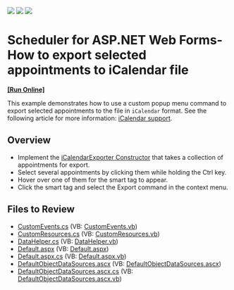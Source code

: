 <!-- default badges list -->
![](https://img.shields.io/endpoint?url=https://codecentral.devexpress.com/api/v1/VersionRange/128546782/15.2.4%2B)
[![](https://img.shields.io/badge/Open_in_DevExpress_Support_Center-FF7200?style=flat-square&logo=DevExpress&logoColor=white)](https://supportcenter.devexpress.com/ticket/details/E80006)
[![](https://img.shields.io/badge/📖_How_to_use_DevExpress_Examples-e9f6fc?style=flat-square)](https://docs.devexpress.com/GeneralInformation/403183)
<!-- default badges end -->
# Scheduler for ASP.NET Web Forms- How to export selected appointments to iCalendar file
<!-- run online -->
**[[Run Online]](https://codecentral.devexpress.com/e80006/)**
<!-- run online end -->

This example demonstrates how to use a custom popup menu command to export selected appointments to the file in `iCalendar` format. See the following article for more information: [iCalendar support](https://docs.devexpress.com/AspNet/4864/components/scheduler/concepts/icalendar-support).

## Overview

* Implement the [iCalendarExporter Constructor](https://docs.devexpress.com/CoreLibraries/DevExpress.XtraScheduler.iCalendar.iCalendarExporter.-ctor.overloads) that takes a collection of appointments for export.
* Select several appointments by clicking them while holding the Ctrl key.
* Hover over one of them for the smart tag to appear.
* Click the smart tag and select the Export command in the context menu.

## Files to Review

* [CustomEvents.cs](./CS/App_Code/CustomEvents.cs) (VB: [CustomEvents.vb](./VB/App_Code/CustomEvents.vb))
* [CustomResources.cs](./CS/App_Code/CustomResources.cs) (VB: [CustomResources.vb](./VB/App_Code/CustomResources.vb))
* [DataHelper.cs](./CS/App_Code/DataHelper.cs) (VB: [DataHelper.vb](./VB/App_Code/DataHelper.vb))
* [Default.aspx](./CS/Default.aspx) (VB: [Default.aspx](./VB/Default.aspx))
* [Default.aspx.cs](./CS/Default.aspx.cs) (VB: [Default.aspx.vb](./VB/Default.aspx.vb))
* [DefaultObjectDataSources.ascx](./CS/DefaultObjectDataSources.ascx) (VB: [DefaultObjectDataSources.ascx](./VB/DefaultObjectDataSources.ascx))
* [DefaultObjectDataSources.ascx.cs](./CS/DefaultObjectDataSources.ascx.cs) (VB: [DefaultObjectDataSources.ascx.vb](./VB/DefaultObjectDataSources.ascx.vb))
